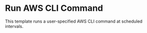 # Run AWS CLI Command<a name="dp-template-runawscli"></a>

This template runs a user\-specified AWS CLI command at scheduled intervals\. 